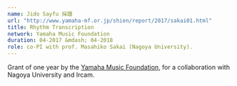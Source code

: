 ```yaml
---
name: Jido Sayfu 採譜  
url: "http://www.yamaha-mf.or.jp/shien/report/2017/sakai01.html"
title: Rhythm Transcription
network: Yamaha Music Foundation
duration: 04-2017 &mdash; 04-2018
role: co-PI with prof. Masahiko Sakai (Nagoya University).
---
```


Grant of one year by the [Yamaha Music Foundation](http://www.yamaha-mf.or.jp/english/index.html), for a collaboration with Nagoya University and Ircam.
